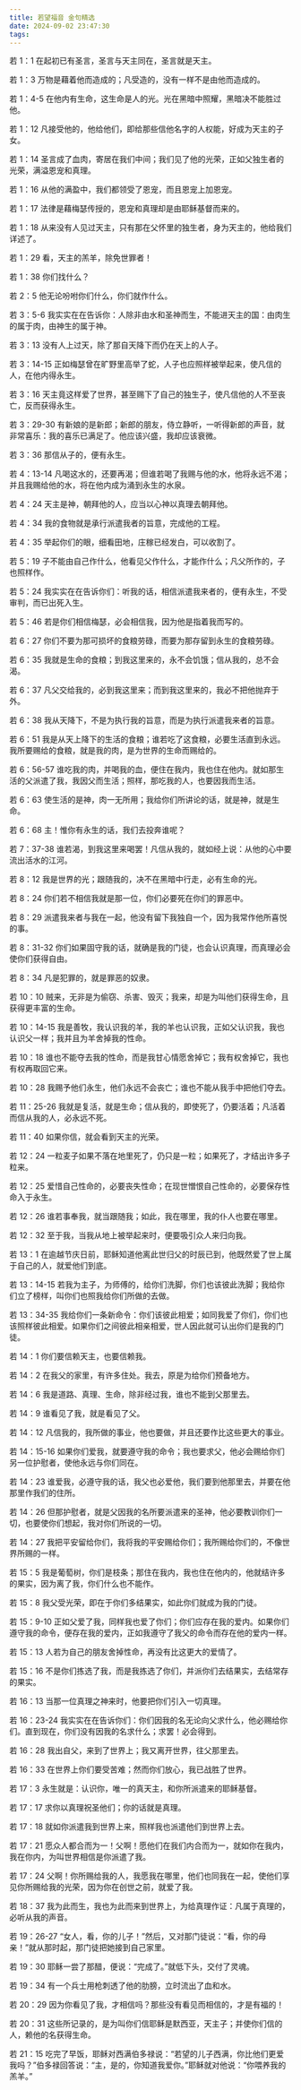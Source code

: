 ```yaml
---
title: 若望福音 金句精选
date: 2024-09-02 23:47:30
tags:
---
```


若 1：1 在起初已有圣言，圣言与天主同在，圣言就是天主。

若 1：3 万物是藉着他而造成的；凡受造的，没有一样不是由他而造成的。

若 1：4-5 在他内有生命，这生命是人的光。光在黑暗中照耀，黑暗决不能胜过他。

若 1：12 凡接受他的，他给他们，即给那些信他名字的人权能，好成为天主的子女。

若 1：14 圣言成了血肉，寄居在我们中间；我们见了他的光荣，正如父独生者的光荣，满溢恩宠和真理。
<!-- more -->
若 1：16 从他的满盈中，我们都领受了恩宠，而且恩宠上加恩宠。

若 1：17 法律是藉梅瑟传授的，恩宠和真理却是由耶稣基督而来的。

若 1：18 从来没有人见过天主，只有那在父怀里的独生者，身为天主的，他给我们详述了。

若 1：29 看，天主的羔羊，除免世罪者！

若 1：38 你们找什么？

若 2：5 他无论吩咐你们什么，你们就作什么。

若 3：5-6 我实实在在告诉你：人除非由水和圣神而生，不能进天主的国：由肉生的属于肉，由神生的属于神。

若 3：13 没有人上过天，除了那自天降下而仍在天上的人子。

若 3：14-15 正如梅瑟曾在旷野里高举了蛇，人子也应照样被举起来，使凡信的人，在他内得永生。

若 3：16 天主竟这样爱了世界，甚至赐下了自己的独生子，使凡信他的人不至丧亡，反而获得永生。

若 3：29-30 有新娘的是新郎；新郎的朋友，侍立静听，一听得新郎的声音，就非常喜乐：我的喜乐已满足了。他应该兴盛，我却应该衰微。

若 3：36 那信从子的，便有永生。

若 4：13-14 凡喝这水的，还要再渴；但谁若喝了我赐与他的水，他将永远不渴；并且我赐给他的水，将在他内成为涌到永生的水泉。

若 4：24 天主是神，朝拜他的人，应当以心神以真理去朝拜他。

若 4：34 我的食物就是承行派遣我者的旨意，完成他的工程。

若 4：35 举起你们的眼，细看田地，庄稼已经发白，可以收割了。

若 5：19 子不能由自己作什么，他看见父作什么，才能作什么；凡父所作的，子也照样作。

若 5：24 我实实在在告诉你们：听我的话，相信派遣我来者的，便有永生，不受审判，而已出死入生。

若 5：46 若是你们相信梅瑟，必会相信我，因为他是指着我而写的。

若 6：27 你们不要为那可损坏的食粮劳碌，而要为那存留到永生的食粮劳碌。

若 6：35 我就是生命的食粮；到我这里来的，永不会饥饿；信从我的，总不会渴。

若 6：37 凡父交给我的，必到我这里来；而到我这里来的，我必不把他抛弃于外。

若 6：38 我从天降下，不是为执行我的旨意，而是为执行派遣我来者的旨意。

若 6：51 我是从天上降下的生活的食粮；谁若吃了这食粮，必要生活直到永远。我所要赐给的食粮，就是我的肉，是为世界的生命而赐给的。

若 6：56-57 谁吃我的肉，并喝我的血，便住在我内，我也住在他内。就如那生活的父派遣了我，我因父而生活；照样，那吃我的人，也要因我而生活。

若 6：63 使生活的是神，肉一无所用；我给你们所讲论的话，就是神，就是生命。

若 6：68 主！惟你有永生的话，我们去投奔谁呢？

若 7：37-38 谁若渴，到我这里来喝罢！凡信从我的，就如经上说：从他的心中要流出活水的江河。

若 8：12 我是世界的光；跟随我的，决不在黑暗中行走，必有生命的光。

若 8：24 你们若不相信我就是那一位，你们必要死在你们的罪恶中。

若 8：29 派遣我来者与我在一起，他没有留下我独自一个，因为我常作他所喜悦的事。

若 8：31-32 你们如果固守我的话，就确是我的门徒，也会认识真理，而真理必会使你们获得自由。

若 8：34 凡是犯罪的，就是罪恶的奴隶。

若 10：10 贼来，无非是为偷窃、杀害、毁灭；我来，却是为叫他们获得生命，且获得更丰富的生命。

若 10：14-15 我是善牧，我认识我的羊，我的羊也认识我，正如父认识我，我也认识父一样；我并且为羊舍掉我的性命。

若 10：18 谁也不能夺去我的性命，而是我甘心情愿舍掉它；我有权舍掉它，我也有权再取回它来。

若 10：28 我赐予他们永生，他们永远不会丧亡；谁也不能从我手中把他们夺去。

若 11：25-26 我就是复活，就是生命；信从我的，即使死了，仍要活着；凡活着而信从我的人，必永远不死。

若 11：40 如果你信，就会看到天主的光荣。

若 12：24 一粒麦子如果不落在地里死了，仍只是一粒；如果死了，才结出许多子粒来。

若 12：25 爱惜自己性命的，必要丧失性命；在现世憎恨自己性命的，必要保存性命入于永生。

若 12：26 谁若事奉我，就当跟随我；如此，我在哪里，我的仆人也要在哪里。

若 12：32 至于我，当我从地上被举起来时，便要吸引众人来归向我。

若 13：1 在逾越节庆日前，耶稣知道他离此世归父的时辰已到，他既然爱了世上属于自己的人，就爱他们到底。

若 13：14-15 若我为主子，为师傅的，给你们洗脚，你们也该彼此洗脚；我给你们立了榜样，叫你们也照我给你们所做的去做。

若 13：34-35 我给你们一条新命令：你们该彼此相爱；如同我爱了你们，你们也该照样彼此相爱。如果你们之间彼此相亲相爱，世人因此就可认出你们是我的门徒。

若 14：1 你们要信赖天主，也要信赖我。

若 14：2 在我父的家里，有许多住处。我去，原是为给你们预备地方。

若 14：6 我是道路、真理、生命，除非经过我，谁也不能到父那里去。

若 14：9 谁看见了我，就是看见了父。

若 14：12 凡信我的，我所做的事业，他也要做，并且还要作比这些更大的事业。

若 14：15-16 如果你们爱我，就要遵守我的命令；我也要求父，他必会赐给你们另一位护慰者，使他永远与你们同在。

若 14：23 谁爱我，必遵守我的话，我父也必爱他，我们要到他那里去，并要在他那里作我们的住所。

若 14：26 但那护慰者，就是父因我的名所要派遣来的圣神，他必要教训你们一切，也要使你们想起，我对你们所说的一切。

若 14：27 我把平安留给你们，我将我的平安赐给你们；我所赐给你们的，不像世界所赐的一样。

若 15：5 我是葡萄树，你们是枝条；那住在我内，我也住在他内的，他就结许多的果实，因为离了我，你们什么也不能作。

若 15：8 我父受光荣，即在于你们多结果实，如此你们就成为我的门徒。

若 15：9-10 正如父爱了我，同样我也爱了你们；你们应存在我的爱内。如果你们遵守我的命令，便存在我的爱内，正如我遵守了我父的命令而存在他的爱内一样。

若 15：13 人若为自己的朋友舍掉性命，再没有比这更大的爱情了。

若 15：16 不是你们拣选了我，而是我拣选了你们，并派你们去结果实，去结常存的果实。

若 16：13 当那一位真理之神来时，他要把你们引入一切真理。

若 16：23-24 我实实在在告诉你们：你们因我的名无论向父求什么，他必赐给你们。直到现在，你们没有因我的名求什么；求罢！必会得到。

若 16：28 我出自父，来到了世界上；我又离开世界，往父那里去。

若 16：33 在世界上你们要受苦难；然而你们放心，我已战胜了世界。

若 17：3 永生就是：认识你，唯一的真天主，和你所派遣来的耶稣基督。

若 17：17 求你以真理祝圣他们；你的话就是真理。

若 17：18 就如你派遣我到世界上来，照样我也派遣他们到世界上去。

若 17：21 愿众人都合而为一！父啊！愿他们在我们内合而为一，就如你在我内，我在你内，为叫世界相信是你派遣了我。

若 17：24 父啊！你所赐给我的人，我愿我在哪里，他们也同我在一起，使他们享见你所赐给我的光荣，因为你在创世之前，就爱了我。

若 18：37 我为此而生，我也为此而来到世界上，为给真理作证：凡属于真理的，必听从我的声音。

若 19：26-27 “女人，看，你的儿子！”然后，又对那门徒说：“看，你的母亲！”就从那时起，那门徒把她接到自己家里。

若 19：30 耶稣一尝了那醋，便说：“完成了。”就低下头，交付了灵魂。

若 19：34 有一个兵士用枪刺透了他的肋膀，立时流出了血和水。

若 20：29 因为你看见了我，才相信吗？那些没有看见而相信的，才是有福的！

若 20：31 这些所记录的，是为叫你们信耶稣是默西亚，天主子；并使你们信的人，赖他的名获得生命。

若 21：15 吃完了早饭，耶稣对西满伯多禄说：“若望的儿子西满，你比他们更爱我吗？”伯多禄回答说：“主，是的，你知道我爱你。”耶稣就对他说：“你喂养我的羔羊。”